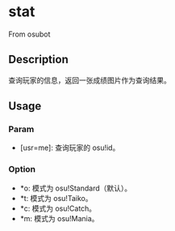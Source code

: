 # stat
From osubot
## Description
查询玩家的信息，返回一张成绩图片作为查询结果。
## Usage
### Param
- [usr=me]: 查询玩家的 osu!id。
### Option
- *o: 模式为 osu!Standard（默认）。
- *t: 模式为 osu!Taiko。
- *c: 模式为 osu!Catch。
- *m: 模式为 osu!Mania。